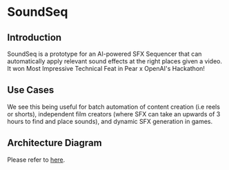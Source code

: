 # SoundSeq
## Introduction
SoundSeq is a prototype for an AI-powered SFX Sequencer that can automatically apply relevant sound effects at the right places given a video. It won Most Impressive Technical Feat in Pear x OpenAI's Hackathon!

## Use Cases
We see this being useful for batch automation of content creation (i.e reels or shorts), independent film creators (where SFX can take an upwards of 3 hours to find and place sounds), and dynamic SFX generation in games.

## Architecture Diagram
Please refer to [here](https://docs.google.com/presentation/d/1GSaiWPW_bHq_EN-bg9TMQkGDh308lAAqvPuN6nl528E/edit?usp=drive_link).
